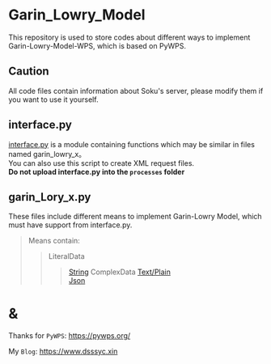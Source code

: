 Garin_Lowry_Model
==
This repository is used to store codes about different ways to implement Garin-Lowry-Model-WPS, which is based on PyWPS. 

## Caution
All code files contain information about Soku's server, please modify them if you want to use it yourself.

## interface.py
[interface.py](https://github.com/Dsssyc/Garin_Lowry_Model/blob/master/interface.py) is a module containing functions which may be similar in files named garin_lowry_x。<br>
You can also use this script to create XML request files.<br>
<b>Do not upload interface.py into the `processes` folder</b><br>

## garin_Lory_x.py
These files include different means to implement Garin-Lowry Model, which must have support from interface.py.<br>
>Means contain:
>>LiteralData
>>>[String](https://github.com/Dsssyc/Garin_Lowry_Model/blob/master/garin_lowry_literal.py)
>>ComplexData
>>>[Text/Plain](https://github.com/Dsssyc/Garin_Lowry_Model/blob/master/garin_lowry_text.py)<br>
>>>[Json](https://github.com/Dsssyc/Garin_Lowry_Model/blob/master/garin_lowry_json.py)
            
&
==
Thanks for `PyWPS`: https://pywps.org/<br>


My `Blog`: https://www.dsssyc.xin
